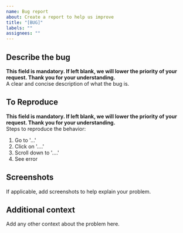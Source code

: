 ```yaml
---
name: Bug report
about: Create a report to help us improve
title: "[BUG]"
labels: ""
assignees: ""
---
```


## Describe the bug

**This field is mandatory. If left blank, we will lower the priority of your request. Thank you for your understanding.**  
A clear and concise description of what the bug is.

## To Reproduce

**This field is mandatory. If left blank, we will lower the priority of your request. Thank you for your understanding.**  
Steps to reproduce the behavior:

1. Go to '...'
2. Click on '....'
3. Scroll down to '....'
4. See error

## Screenshots

If applicable, add screenshots to help explain your problem.

## Additional context

Add any other context about the problem here.
